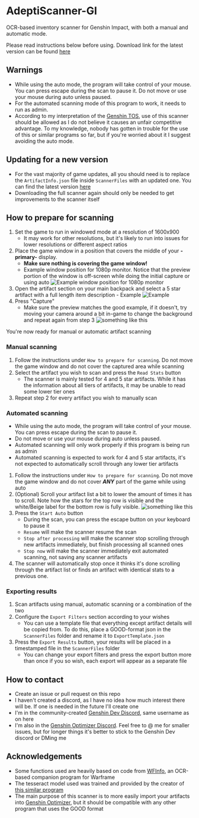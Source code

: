 # AdeptiScanner-GI
OCR-based inventory scanner for Genshin Impact, with both a manual and automatic mode.

Please read instructions below before using. Download link for the latest version can be found [here](https://github.com/D1firehail/AdeptiScanner-GI/releases)

## Warnings
- While using the auto mode, the program will take control of your mouse. You can press escape during the scan to pause it. Do not move or use your mouse during auto unless paused.
- For the automated scanning mode of this program to work, it needs to run as admin. 
- According to my interpretation of the [Genshin TOS](https://genshin.mihoyo.com/en/company/terms), use of this scanner should be allowed as I do not believe it causes an unfair competitive advantage. To my knowledge, nobody has gotten in trouble for the use of this or similar programs so far, but if you're worried about it I suggest avoiding the auto mode.

## Updating for a new version
- For the vast majority of game updates, all you should need is to replace the `ArtifactInfo.json` file inside `ScannerFiles` with an updated one. You can find the latest version [here](https://raw.githubusercontent.com/D1firehail/AdeptiScanner-GI/master/AdeptiScanner%20GI/ScannerFiles/ArtifactInfo.json)
- Downloading the full scanner again should only be needed to get improvements to the scanner itself

## How to prepare for scanning
1. Set the game to run in windowed mode at a resolution of 1600x900
    - It may work for other resolutions, but it's likely to run into issues for lower resolutions or different aspect ratios
2. Place the game window in a position that covers the middle of your **-primary-** display. 
    - **Make sure nothing is covering the game window!**
    - Example window position for 1080p monitor. Notice that the preview portion of the window is off-screen while doing the initial capture or using auto ![Example window position for 1080p monitor](https://github.com/D1firehail/AdeptiScanner-GI/blob/master/1080p-example.png?raw=true)
3. Open the artifact section on your main backpack and select a 5 star artifact with a full length item description
        - Example ![Example](https://github.com/D1firehail/AdeptiScanner-GI/blob/master/Capture-length-example.png?raw=true)
4. Press "Capture"
    - Make sure the preview matches the good example, if it doesn't, try moving your camera around a bit in-game to change the background and repeat again from step 3 ![something like this](https://github.com/D1firehail/AdeptiScanner-GI/blob/master/Capture-example.png?raw=true)

You're now ready for manual or automatic artifact scanning

### Manual scanning
1. Follow the instructions under `How to prepare for scanning`. Do not move the game window and do not cover the captured area while scanning
2. Select the artifact you wish to scan and press the `Read Stats` button
    - The scanner is mainly tested for 4 and 5 star artifacts. While it has the information about all tiers of artifacts, it may be unable to read some lower tier ones
3. Repeat step 2 for every artifact you wish to manually scan

### Automated scanning
- While using the auto mode, the program will take control of your mouse. You can press escape during the scan to pause it. 
- Do not move or use your mouse during auto unless paused.
- Automated scanning will only work properly if this program is being run as admin
- Automated scanning is expected to work for 4 and 5 star artifacts, it's not expected to automatically scroll through any lower tier artifacts
1. Follow the instructions under `How to prepare for scanning`. Do not move the game window and do not cover ***ANY*** part of the game while using auto
2. (Optional) Scroll your artifact list a bit to lower the amount of times it has to scroll. Note how the stars for the top row is visible and the white/Beige label for the bottom row is fully visible. ![something like this](https://github.com/D1firehail/AdeptiScanner-GI/blob/master/scroll-example.png?raw=true)
3. Press the `Start Auto` button
    - During the scan, you can press the escape button on your keyboard to pause it
    - `Resume` will make the scanner resume the scan
    - `Stop after processing` will make the scanner stop scrolling through new artifacts immediately, but finish processing all scanned ones
    - `Stop now` will make the scanner immediately exit automated scanning, not saving any scanner artifacts
4. The scanner will automatically stop once it thinks it's done scrolling through the artifact list or finds an artifact with identical stats to a previous one.

### Exporting results
1. Scan artifacts using manual, automatic scanning or a combination of the two
2. Configure the `Export Filters` section according to your wishes
    - You can use a template file that everything except artifact details will be copied from. To do this, place a GOOD-format json in the `ScannerFiles` folder and rename it to `ExportTemplate.json`    
3. Press the `Export Results` button, your results will be placed in a timestamped file in the `ScannerFiles` folder
    - You can change your export filters and press the export button more than once if you so wish, each export will appear as a separate file

## How to contact
- Create an issue or pull request on this repo
- I haven't created a discord, as I have no idea how much interest there will be. If one is needed in the future I'll create one
- I'm in the community-created [Genshin Dev Discord](https://discord.gg/CnmeBYSHaC), same username as on here
- I'm also in the [Genshin Optimizer Discord](https://discord.com/invite/CXUbQXyfUs). Feel free to @ me for smaller issues, but for longer things it's better to stick to the Genshin Dev discord or DMing me

## Acknowledgements
- Some functions used are heavily based on code from [WFInfo](https://github.com/WFCD/WFinfo), an OCR-based companion program for Warframe
- The tesseract model used was trained and provided by the creator of [this similar program](https://github.com/Andrewthe13th/Genshin_Scanner)
- The main purpose of this scanner is to more easily import your artifacts into [Genshin Optimizer](https://frzyc.github.io/genshin-optimizer/), but it should be compatible with any other program that uses the GOOD format
